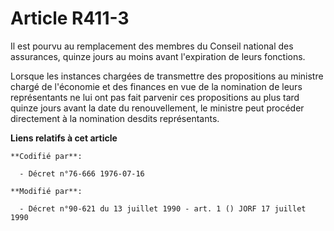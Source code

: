 # Article R411-3

Il est pourvu au remplacement des membres du Conseil national des assurances, quinze jours au moins avant l'expiration de
leurs fonctions.

Lorsque les instances chargées de transmettre des propositions au ministre chargé de l'économie et des finances en vue de la
nomination de leurs représentants ne lui ont pas fait parvenir ces propositions au plus tard quinze jours avant la date du
renouvellement, le ministre peut procéder directement à la nomination desdits représentants.

**Liens relatifs à cet article**

	**Codifié par**:

	  - Décret n°76-666 1976-07-16

	**Modifié par**:

	  - Décret n°90-621 du 13 juillet 1990 - art. 1 () JORF 17 juillet 1990

